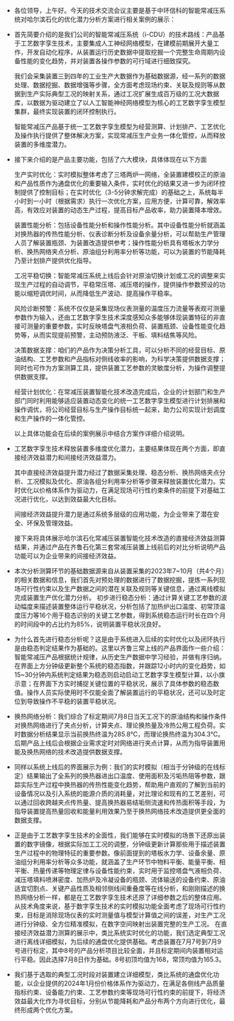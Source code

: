 - 各位领导，上午好。今天的技术交流会议主要是基于中环信科的智能常减压系统对哈尔滨石化的优化潜力分析方案进行相关案例的展示：
- 首先简要介绍的是我们公司的智能常减压系统（i-CDU）的技术路线：产品基于工艺数字孪生技术，主要集成人工神经网络模型，在建模前期展开大量工作，开发自动化程序，从装置运行历史数据中提取挖掘一个完整生命周期内设备性能的变化趋势，并对装置各操作参数的可行域进行细致探究。
  
  我们会采集装置三到四年的工业生产大数据作为基础数据源，经一系列的数据处理、数据挖掘、数据增强等步骤，全方面考虑现场约束、关联及规则等从数据到生产实际典型工况的映射关系，通过工况扩展生成百万级的工况大数据库，以数据为驱动建立了以人工智能神经网络模型为核心的工艺数字孪生模型集群，最终实现装置的闭环控制执行。
  
  智能常减压产品基于统一工艺数字孪生模型为经营测算、计划排产、工艺优化及操作执行提供了整体解决方案，实现常减压生产业务一体化管控，从而释放装置的多维度潜力。
- 接下来介绍的是产品主要功能，包括了六大模块，具体体现在以下方面
  
  生产实时优化：实时模拟整体考虑了三塔两炉一网络，全装置建模校正的原油和产品性质作为通盘优化的重要输入条件，实时优化的结果又进一步为闭环控制提供了控制目标；在实时优化（3-5分钟求解完成）的基础之上，系统每半小时到一小时（根据需求）执行一次优化方案，应用方便，计算可靠，解效率高，有效应对装置的动态生产过程，提高目标产品收率，助力装置降本增效。
  
  装置性能分析：包括设备性能分析和操作性能分析。其中设备性能分析就涵盖对换热器的传热性能分析、仪表诊断分析及设备余量分析，可以帮助生产管理人员了解装置瓶颈、为装置改造提供参考；操作性能分析具有塔板水力学分析、换热网络夹点分析、原油组分利用率分析等功能，可以为装置的节能降耗乃至计划排产提供优化指导。
  
  工况平稳切换：智能常减压系统上线后会针对原油切换计划或工况的调整来实现生产过程的自动调节，平稳常压塔、减压塔的操作，提供操作参数预设的功能以缩短调优时间，从而降低生产波动、提高操作平稳率。
  
  风险诊断预警：系统不仅仅是采集现场仪表测量的温度压力流量等表观可测量参数作为输入，还由工艺数字孪生技术深度感知众多能够体现装置特征的非直接可测量的重要参数，实时反映塔盘气液相负荷、装置瓶颈、设备性能变化趋势等，从而实现提前预警，主动预防液泛、干板、填料结焦等风险。
  
  决策数据支撑：咱们的产品作为决策分析工具，可以分析不同的经营目标、原油结构、工艺参数和产品指标对侧线收率的影响，为科学决策提供数据支撑；同时也可作为方案测算工具，提供装置工艺参数的灵敏度分析，为操作调整提供数据支撑。
  
  经营计划优化：在常减压装置智能化技术改造完成后，企业的计划部门和生产部门同时利用能够适应装置动态变化的统一工艺数字孪生模型进行计划排展和操作调优，将公司经营目标与生产操作目标统一起来，助力公司实现计划调度和生产操作的一体化管控。
  
  以上具体功能会在后续的案例展示中结合方案作详细介绍说明。
- 工艺数字孪生技术释放装置多维度优化潜力，主要结果体现在两个方面，即直接经济效益潜力和间接经济效益潜力。
  
  其中直接经济效益提升潜力经过了数据采集处理、稳态分析、换热网络夹点分析、工况模拟及优化、原油各组分利用率分析等步骤来释放装置优化潜力。实时优化以价格体系作为驱动力，在满足现场可行性约束条件的前提下对基础工况进行优化，以达到效益最大化目标。
  
  间接经济效益提升潜力是通过系统多层级的应用功能，为企业带来了潜在安全、环保及管理效益。
  
  接下来将具体展示哈尔滨石化常减压装置智能化技术改造的直接经济效益测算结果，并通过产品在齐鲁石化第三套常减压装置上线前后的对比分析说明产品功能可以为企业带来的间接经济效益。
- 本次分析测算环节的基础数据源来自从装置采集的2023年7~10月（共4个月）的相关数据和信息，我们首先对预处理的数据进行了数据挖掘，提炼一系列现场可行性约束以及生产数据之间的潜在关联及规则等关键信息，通过离线模拟完成装置生产优化潜力分析。
  初步进行稳态分析：通过计算关键工艺参数的波动幅度来描述装置整体运行平稳状况，分析包括了加热炉出口温度、初常顶温度压力等16个用于稳态识别的关键工艺参数，得到系统稳态运行时长在四个月的时间段中的占比约为85%，说明装置平稳状况良好。
- 为什么首先进行稳态分析呢？这是由于系统进入后续的实时优化以及闭环执行是由稳态判定结果作为基础的。这里以齐鲁三常上线的产品界面作一些介绍：智能常减压产品根据统计规律，从历史生产数据中学习经验，并做有序归纳。在界面上方分钟级更新整个系统的稳态指数，并跟踪12小时内的变化趋势，如15~30分钟内系统判定结果为稳态则启动启动工艺数字孪生模型计算，以小旗示意；在界面下方实时捕捉关键位置的平稳状况，展示了具体参数的稳态数值。操作人员实际使用时不仅能全面了解装置运行的平稳状况，还可以及时定位到导致操作不平稳的装置平稳状况。
- 换热网络分析：我们综合了标定期间7月8日当天工况下的原油结构和操作条件对换热网络进行了夹点分析，计算夹点、理论换热量及冷热公用工程负荷。实时数据分析结果显示当前换热终温为285.8℃，而理论换热终温为304.3℃。
  后期产品上线后会根据企业需求定时对网络进行夹点计算，从而为指导装置用能及换热网络的技术改造提供数据支撑。
- 同样以系统上线后的界面展示为例：我们的实时模拟（相当于分钟级的在线标定）结果输出了全系列的换热器进出口温度、使用面积及污垢热阻等参数，跟踪实际生产过程中换热器的传热性能变化趋势，帮助用户直观的了解到当前的设备情况以及引入系统的能源介质的消耗量，对比理论和现有的工艺差别，可以通过回收跨越夹点传热量、提高换热器易结垢侧流速和传热面积等手段，为指导装置提高热量回收和能量利用效果乃至于换热网络技术改造提供更全面的数据支撑。
- 正是由于工艺数字孪生技术的全面性，我们能够在实时模拟的场景下还原出装置的数字镜像，根据实际加工工况的调整，分钟级更新计算那些用于描述装置生产过程中的物理特征的重要参数。像前面提到的塔板水力学、设备余量、原油组分利用率分析等众多功能，就涵盖了生产环节中物料平衡、能量平衡、相平衡、热量传递等物理定律与设备性能约束，实时用于监控塔盘气液相负荷、减压塔填料喷淋密度、加热炉及冷凝设备的瓶颈、流体输送的设备约束、原油适宜切割点、关键产品性质及相邻侧线间重叠度等在线分析，和刚刚描述的换热网络分析一样，都是在工艺数字孪生技术还原了详细参数之后的整体应用。从技术角度来说，基于数字孪生技术的实时模拟功能全面考虑了现场可行性约束，目标是消除现场仪表的实时测量值与模型计算值之间的误差，对生产工况进行分钟级、全方位精准模拟，在数字空间映射出装置完整的生产工况。
  在直接经济效益潜力测算的展示中，类比系统实时优化的功能，我们选定典型工况进行离线详细模拟，为后续的通盘优化提供基础。考虑装置在7月7号到7月9号进行标定，其中8号的产品分析项目比较全面，并且标定期间内装置相对运行平稳。因此选择7月8日作为基础。8号初顶均值为168，常顶均值为165.3。
- 我们基于选取的典型工况时段对装置建立详细模型，类比系统的通盘优化功能，以企业提供的2024年1月份价格体系作为驱动力，在满足各侧线产品质量指标约束、设备能力约束、工艺参数约束等现场可行性约束的前提下，将经济效益最大化作为寻优目标，分别从节能降耗和产品分布两个方向进行优化，最终形成两个优化方案。